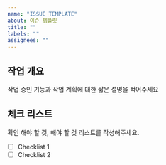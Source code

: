 ```yaml
---
name: "ISSUE TEMPLATE"
about: 이슈 템플릿
title: ""
labels: ""
assignees: ""
---
```


## 작업 개요

작업 중인 기능과 작업 계획에 대한 짧은 설명을 적어주세요

## 체크 리스트

확인 해야 할 것, 해야 할 것 리스트를 작성해주세요.

- [ ] Checklist 1
- [ ] Checklist 2
